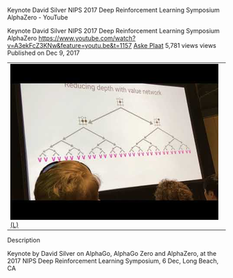 Keynote David Silver NIPS 2017 Deep Reinforcement Learning Symposium AlphaZero - YouTube

Keynote David Silver NIPS 2017 Deep Reinforcement Learning Symposium AlphaZero
https://www.youtube.com/watch?v=A3ekFcZ3KNw&feature=youtu.be&t=1157
[Aske Plaat](https://www.youtube.com/channel/UC-T1wW8Xjua97PIg5E2JdDQ)
5,781 views views
Published on Dec 9, 2017

|     |
| --- |
| ![hqdefault.jpg](../_resources/37bb1a0b200e63594538e1ec0a638c7c.jpg)[(L)](https://www.youtube.com/watch?v=A3ekFcZ3KNw&feature=youtu.be&t=1157) |

Description

Keynote by David Silver on AlphaGo, AlphaGo Zero and AlphaZero, at the 2017 NIPS Deep Reinforcement Learning Symposium, 6 Dec, Long Beach, CA